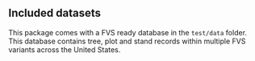 ## Included datasets

This package comes with a FVS ready database in the `test/data` folder.
This database contains tree, plot and stand records within multiple FVS variants across the United States. 
